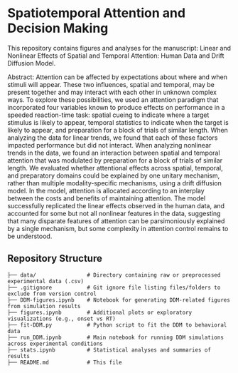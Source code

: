 # Spatiotemporal Attention and Decision Making

This repository contains figures and analyses for the manuscript: Linear and Nonlinear Effects of Spatial and 
Temporal Attention: Human Data and Drift Diffusion Model. 

Abstract:
Attention can be affected by expectations about where and when stimuli will appear. These two influences, spatial and temporal, 
may be present together and may interact with each other in unknown complex ways. To explore these possibilities, we used an 
attention paradigm that incorporated four variables known to produce effects on performance in a speeded reaction-time task: 
spatial cueing to indicate where a target stimulus is likely to appear, temporal statistics to indicate when the target is likely 
to appear, and preparation for a block of trials of similar length. When analyzing the data for linear trends, we found that each 
of these factors impacted performance but did not interact. When analyzing nonlinear trends in the data, we found an interaction 
between spatial and temporal attention that was modulated by preparation for a block of trials of similar length. We evaluated 
whether attentional effects across spatial, temporal, and preparatory domains could be explained by one unitary mechanism, rather 
than multiple modality-specific mechanisms, using a drift diffusion model. In the model, attention is allocated according to an 
interplay between the costs and benefits of maintaining attention. The model successfully replicated the linear effects observed 
in the human data, and accounted for some but not all nonlinear features in the data, suggesting that many disparate features of 
attention can be parsimoniously explained by a single mechanism, but some complexity in attention control remains to be 
understood. 

## Repository Structure
```text
├── data/                # Directory containing raw or preprocessed experimental data (.csv)
├── .gitignore           # Git ignore file listing files/folders to exclude from version control
├── DDM-figures.ipynb    # Notebook for generating DDM-related figures from simulation results
├── figures.ipynb        # Additional plots or exploratory visualizations (e.g., onset vs RT)
├── fit-DDM.py           # Python script to fit the DDM to behavioral data
├── run_DDM.ipynb        # Main notebook for running DDM simulations across experimental conditions
├── stats.ipynb          # Statistical analyses and summaries of results
├── README.md            # This file


